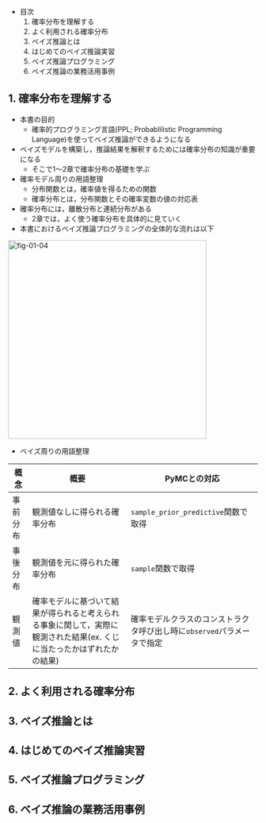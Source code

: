 
- 目次
  1. 確率分布を理解する
  2. よく利用される確率分布
  3. ベイズ推論とは
  4. はじめてのベイズ推論実習
  5. ベイズ推論プログラミング
  6. ベイズ推論の業務活用事例

## 1. 確率分布を理解する
- 本書の目的
    - 確率的プログラミング言語(PPL; Probablilistic Programming Language)を使ってベイズ推論ができるようになる
- ベイズモデルを構築し，推論結果を解釈するためには確率分布の知識が重要になる
    - そこで1～2章で確率分布の基礎を学ぶ
- 確率モデル周りの用語整理
    - 分布関数とは，確率値を得るための関数
    - 確率分布とは，分布関数とその確率変数の値の対応表
- 確率分布には，離散分布と連続分布がある
    - 2章では，よく使う確率分布を具体的に見ていく
- 本書におけるベイズ推論プログラミングの全体的な流れは以下
<img src="../images/fig-01-04.png" alt="fig-01-04" width=400 />

- ベイズ周りの用語整理

|概念|概要|PyMCとの対応|
|---|---|---|
|事前分布|観測値なしに得られる確率分布|`sample_prior_predictive`関数で取得|
|事後分布|観測値を元に得られた確率分布|`sample`関数で取得|
|観測値|確率モデルに基づいて結果が得られると考えられる事象に関して，実際に観測された結果(ex. くじに当たったかはずれたかの結果)|確率モデルクラスのコンストラクタ呼び出し時に`observed`パラメータで指定|


## 2. よく利用される確率分布
## 3. ベイズ推論とは
## 4. はじめてのベイズ推論実習
## 5. ベイズ推論プログラミング
## 6. ベイズ推論の業務活用事例